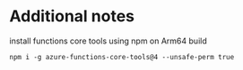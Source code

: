 # Additional notes
install functions core tools using npm on Arm64 build
```
npm i -g azure-functions-core-tools@4 --unsafe-perm true
```
